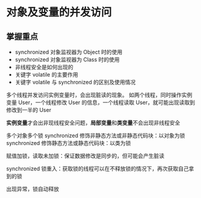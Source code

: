 # 对象及变量的并发访问
## 掌握重点
- synchronized 对象监视器为 Object 时的使用
- synchronized 对象监视器为 Class 时的使用
- 非线程安全是如何出现的
- 关键字 volatile 的主要作用
- 关键字 volatile 与 synchronized 的区别及使用情况

多个线程并发访问实例变量时，会出现脏读的现象。
如两个线程，同时操作实例变量 User，一个线程修改 User 的信息，一个线程读取 User，就可能出现读取到修改到一半的 User

**实例变量**才会出非现线程安全问题，**局部变量**和**类变量**不会出现非线程安全

多个对象多个锁
synchronized 修饰非静态方法或非静态代码块：以对象为锁
synchronized 修饰静态方法或静态代码块：以类为锁

赋值加锁，读取未加锁：保证数据修改是同步的，但可能会产生脏读

synchronized 锁重入：获取锁的线程可以在不释放锁的情况下，再次获取自己拿到的锁

出现异常，锁自动释放